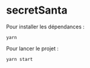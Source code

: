 # secretSanta
Pour installer les dépendances :
```
yarn
```

Pour lancer le projet :
```
yarn start
```

